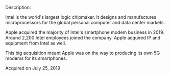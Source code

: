 Description:

Intel is the world's largest logic chipmaker. It designs and manufactures microprocessors for the global personal computer and data center markets.

Apple acquired the majority of Intel's smartphone modem business in 2019. Around 2,200 Intel employees joined the company. Apple acquired IP and equipment from Intel as well. 

This big acquisition meant Apple was on the way to producing its own 5G modems for its smartphones.

Acquired on July 25, 2019